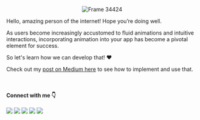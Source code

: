 <div align="center">
  
![Frame 34424](https://github.com/MariaLuiza-CS/AnimationComponentCompose/assets/62726677/fb85dc93-0ef9-4435-b9ec-fe3c470e4be3)

</div>

Hello, amazing person of the internet! Hope you’re doing well.

As users become increasingly accustomed to fluid animations and intuitive interactions, incorporating animation into your app has become a pivotal element for success.

So let's learn how we can develop that! ❤

Check out my [post on Medium here](https://medium.com/@MariaLuiza-CS/splash-screen-api-with-jetpack-compose-9001c561b9c8) to see how to implement and use that.

</br>

 #### Connect with me 👇

 <div>
  <a href="https://www.linkedin.com/in/marialuiza-cs/" target="_blank"><img src="https://img.shields.io/badge/LinkedIn-0077B5?style=for-the-badge&logo=linkedin&logoColor=white" target="_blank"></a> 
  <a href = "https://medium.com/@MariaLuiza-CS"><img src="https://img.shields.io/badge/Medium-12100E?style=for-the-badge&logo=medium&logoColor=white" target="_blank"></a>
  <a href = "https://www.instagram.com/luiza.android/"><img src="https://img.shields.io/badge/Instagram-E4405F?style=for-the-badge&logo=instagram&logoColor=white" target="_blank"></a>
  <a href = "https://dev.to/marialuizacs"><img src="https://img.shields.io/badge/dev.to-0A0A0A?style=for-the-badge&logo=devdotto&logoColor=white" target="_blank"></a>
  <a href = "mailto:m.luiza1843@gmail.com"><img src="https://img.shields.io/badge/Gmail-D14836?style=for-the-badge&logo=gmail&logoColor=white" target="_blank"></a>
 </div>
